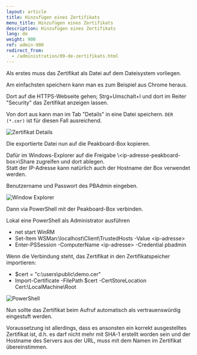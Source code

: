 ```yaml
---
layout: article
title: Hinzufügen eines Zertifikats
menu_title: Hinzufügen eines Zertifikats
description: Hinzufügen eines Zertifikats
lang: de
weight: 900
ref: admin-900
redirect_from:
  - /administration/09-de-zertifikats.html
---
```


Als erstes muss das Zertifikat als Datei auf dem Dateisystem vorliegen.

Am einfachsten speichern kann man es zum Beispiel aus Chrome heraus.

Dort auf die HTTPS-Webseite gehen; Strg+Umschalt+I und dort im Reiter "Security" das Zertifikat anzeigen lassen.

Von dort aus kann man im Tab "Details" in eine Datei speichern. `DER (*.cer)` ist für diesen Fall ausreichend.

![Zertifikat Details](/assets/images/admin/certificates/zertifikat-details2.png)

Die exportierte Datei nun auf die Peakboard-Box kopieren.

Dafür im Windows-Explorer auf die Freigabe \\\<ip-adresse-peakboard-box>\Share zugreifen und dort ablegen.  
Statt der IP-Adresse kann natürlich auch der Hostname der Box verwendet werden.

Benutzername und Passwort des PBAdmin eingeben.

![Window Explorer](/assets/images/admin/certificates/windows-explorer.png)

Dann via PowerShell mit der Peakboard-Box verbinden.

Lokal eine PowerShell als Administrator ausführen

* net start WinRM
* Set-Item WSMan:\localhost\Client\TrustedHosts -Value \<ip-adresse\>
* Enter-PSSession -ComputerName \<ip-adresse\> -Credential pbadmin

Wenn die Verbindung steht, das Zertifikat in den Zertifikatspeicher importieren:

* $cert = "c:\users\public\demo.cer"
* Import-Certificate -FilePath $cert -CertStoreLocation Cert:\LocalMachine\Root

![PowerShell](/assets/images/admin/certificates/powershell.png)

Nun sollte das Zertifikat beim Aufruf automatisch als vertrauenswürdig eingestuft werden.

Voraussetzung ist allerdings, dass es ansonsten ein korrekt ausgestelltes Zertifikat ist, d.h. es darf nicht mehr mit SHA-1 erstellt worden sein und der Hostname des Servers aus der URL, muss mit dem Namen im Zertifikat übereinstimmen.